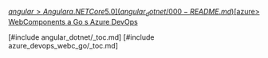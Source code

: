 
[$angular> Angular a .NET Core 5.0](angular_dotnet/000-README.md)
[$azure> WebComponents a Go s Azure DevOps](azure_devops_webc_go/000-README.md)

[#include angular_dotnet/_toc.md]
[#include azure_devops_webc_go/_toc.md]

